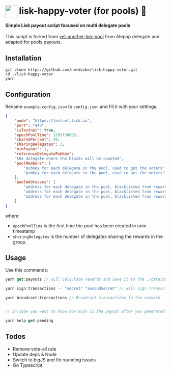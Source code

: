 # <img src="https://github.com/nerdvibe/lisk-happy-voter/blob/master/meta/lsk.png?raw=true" height="40" width="40" align="left">lisk-happy-voter (for pools)  🥳
#### Simple Lisk payout script focused on multi delegate pools

This script is forked from [yet-another-lisk-pool](https://github.com/alepop/yet-another-lisk-pool) from Alepop delegate and adapted for pools payouts.

## Installation

    git clone https://github.com/nerdvibe/lisk-happy-voter.git
    cd ./lisk-happy-voter
    yarn

## Configuration
Rename `example.config.json` to `config.json` and fill it with your settings.

```json
{
    "node": "https://testnet.lisk.io",
    "port": "443",
    "isTestnet": true,
    "epochPoolTime": 1593738603,
    "sharedPercent": 20,
    "sharingDelegates": 3,
    "minPayout": 1,
    "referenceDelegatePubKey":
    "the delegate where the blocks will be counted",
    "poolMembers": [
        "pubKey for each delegate in the pool, used to get the voters",
        "pubKey for each delegate in the pool, used to get the voters",
    ],
    "poolAddresses": [
        "address for each delegate in the pool, blacklisted from reward",
        "address for each delegate in the pool, blacklisted from reward",
        "address for each delegate in the pool, blacklisted from reward"
    ]
}
```

where:
 - `epochPoolTime` is the first time the pool has been created in unix timestamp
 - `sharingDelegates` is the number of delegates sharing the rewards in the group.
  
## Usage

Use this commands:


```js
yarn get:payouts // will calculate rewards and save it to the ./data/balance.json file

yarn sign:transactions -- "secret" "secondSecret" // will sign transaction and save it to the ./data/payouts.json file

yarn broadcast:transactions // Broadcast transactions to the network


// in case you want to know how much is the payout after you generated

yarn help:get-pending
```

## Todos

- Remove vote-all rule
- Update deps & Node
- Switch to bigJS and fix rounding issues
- Go Typescript
